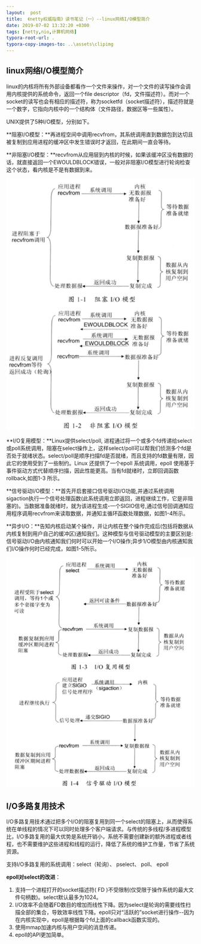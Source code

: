```yaml
---
layout:  post
title:  《netty权威指南》读书笔记（一）--linux网络I/O模型简介
date: 2019-07-02 13:32:20 +0300
tags: [netty,nio,计算机网络]
typora-root-url: .
typora-copy-images-to: ..\assets\clipimg
---
```




## linux网络I/O模型简介

linux的内核将所有外部设备都看作一个文件来操作，对一个文件的读写操作会调用内核提供的系统命令，返回一个file descriptor（fd，文件描述符）。而对一个socket的读写也会有相应的描述符，称为socketfd（socket描述符），描述符就是一个数字，它指向内核中的一个结构体（文件路径，数据区等一些属性）。

 

UNIX提供了5种I/O模型，分别如下。

**阻塞I/O模型：**再进程空间中调用recvfrom，其系统调用直到数据包到达切且被复制到应用进程的缓冲区中发生错误时才返回，在此期间一直会等待。

**非阻塞I/O模型：**recvfrom从应用层到内核的时候，如果该缓冲区没有数据的话，就直接返回一个EWOULDBLOCK错误，一般对非阻塞I/O模型进行轮询检查这个状态，看内核是不是有数据到来。

![阻塞和非阻塞模型 ](/../assets/clipimg/clip_image001-1562314967043.png)

**I/O复用模型：**Linux提供select/poll,      进程通过将一个或多个fd传递给select或poll系统调用，阻塞在select操作上，这样select/poll可以帮我们侦测多个fd是否处于就绪状态。select/poll是顺序扫描fd是否就绪，而且支持的fd数量有限，因此它的使用受到了一些制约。Linux      还提供了一个epoll 系统调用，epoll      使用基于事件驱动方式代替顺序扫描，因此性能更高。当有fd就绪时，立即回调函数rollback,如图1-3 所示。

**信号驱动I/O模型：**首先开启套接口信号驱动I/O功能,并通过系统调用sigaction执行一个信号处理函数(此系统调用立即返回，进程继续工作，它是非阻塞的)。当数据准备就绪时，就为该进程生成-一个SIGIO信号,通过信号回调通知应用程序调用recvfrom来读取数据，并通知主循环函数处理数据，如图1-4所示。

**异步I/O：**告知内核启动某个操作，并让内核在整个操作完成后(包括将数据从内核复制到用户自己的缓冲区)通知我们。这种模型与信号驱动模型的主要区别是:信号驱动I/O由内核通知我们何时可以开始一个I/O操作;异步1/O模型由内核通知我们I/O操作何时已经完成，如图1-5所示。

![I/O复用和信号驱动模型 ](/../assets/clipimg/clip_image002-1562314998506.png)

 

## I/O多路复用技术

I/O多路复用技术通过把多个I/O的阻塞复用到同一个select的阻塞上，从而使得系统在单线程的情况下可以同时处理多个客户端请求。与传统的多线程/多进程模型比，I/O多路复用的最大优势是系统开销小，系统不需要创建新的额外进程或者线程，也不需要维护这些进程和线程的运行，降低了系统的维护工作量，节省了系统资源。

 

支持I/O多路复用的系统调用：select（轮询）、 pselect、 poll、 epoll

 

**epoll对select的改进**：

1. 支持一个进程打开的socket描述符(      FD )不受限制(仅受限于操作系统的最大文件句柄数)。select默认最多为1024。
2. I/O效率不会随着FD数目的增加而线性下降。因为select是轮询的需要线性扫描全部的集合，导致效率线性下降。epoll只对“活跃的”socket进行操作--因为在内核实现中，epoll是根据每个fd上面的callback函数实现的。
3. 使用mmap加速内核与用户空间的消息传递。
4. epoll的API更加简单。

